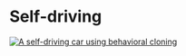 # Self-driving

[![A self-driving car using behavioral cloning ](https://img.youtube.com/vi/T-gVwg90spc/0.jpg)](https://youtu.be/T-gVwg90spc)


